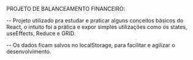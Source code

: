 PROJETO DE BALANCEAMENTO FINANCEIRO:

-- Projeto utilizado pra estudar e praticar alguns conceitos básicos do React, o intuito foi a prática e expor simples utilizações como os states, useEffects, Reduce e GRID.

-- Os dados ficam salvos no localStorage, para facilitar e agilizar o desenvolvimento.

